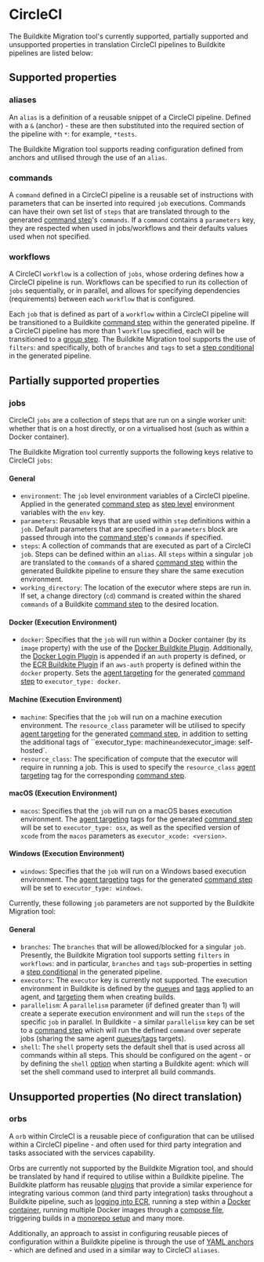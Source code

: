 # CircleCI

The Buildkite Migration tool's currently supported, partially supported and unsupported properties in translation CircleCI pipelines to Buildkite pipelines are listed below:

## Supported properties

### aliases

An `alias` is a definition of a reusable snippet of a CircleCI pipeline. Defined with a `&` (anchor) - these are then substituted into the required section of the pipeline with `*`: for example, `*tests`.

The Buildkite Migration tool supports reading configuration defined from anchors and utilised through the use of an `alias`.

### commands

A `command` defined in a CircleCI pipeline is a reusable set of instructions with parameters that can be inserted into required `job` executions. Commands can have their own set list of `steps` that are translated through to the generated [command step](https://buildkite.com/docs/pipelines/command-step)'s `commands`. If a `command` contains a `parameters` key, they are respected when used in jobs/workflows and their defaults values used when not specified.

### workflows

A CircleCI `workflow` is a collection of `jobs`, whose ordering defines how a CircleCI pipeline is run. Workflows can be specified to run its collection of `jobs` sequentially, or in parallel, and allows for specifying dependencies (requirements) between each `workflow` that is configured.  

Each `job` that is defined as part of a `workflow` within a CircleCI pipeline will be transitioned to a Buildkite [command step](https://buildkite.com/docs/pipelines/command-step) within the generated pipeline. If a CircleCI pipeline has more than 1 `workflow` specified, each will be transitioned to a [group step](https://buildkite.com/docs/pipelines/group-step). The Buildkite Migration tool supports the use of `filters`: and specifically, both of `branches` and `tags` to set a [step conditional](https://buildkite.com/docs/pipelines/conditionals#conditionals-in-steps) in the generated pipeline.

## Partially supported properties 

### jobs

CircleCI `jobs` are a collection of steps that are run on a single worker unit: whether that is on a host directly, or on a virtualised host (such as within a Docker container). 

The Buildkite Migration tool currently supports the following keys relative to CircleCI `jobs`:

#### General

- `environment`: The `job` level environment variables of a CircleCI pipeline. Applied in the generated [command step](https://buildkite.com/docs/pipelines/command-step) as [step level](https://buildkite.com/docs/pipelines/environment-variables#runtime-variable-interpolation) environment variables with the `env` key.
- `parameters`: Reusable keys that are used within `step` definitions within a `job`. Default parameters that are specified in a `parameters` block are passed through into the [command step](https://buildkite.com/docs/pipelines/command-step)'s `commands` if specified.
- `steps`: A collection of commands that are executed as part of a CircleCI `job`. Steps can be defined within an `alias`. All `steps` within a singular `job` are translated to the `commands` of a shared [command step](https://buildkite.com/docs/pipelines/command-step) within the generated Buildkite pipeline to ensure they share the same execution environment.
- `working_directory`: The location of the executor where steps are run in. If set, a change directory (`cd`) command is created within the shared `commands` of a Buildkite [command step](https://buildkite.com/docs/pipelines/command-step) to the desired location.

#### Docker (Execution Environment)

- `docker`: Specifies that the `job` will run within a Docker container (by its `image` property) with the use of the [Docker Buildkite Plugin](https://github.com/buildkite-plugins/docker-buildkite-plugin). Additionally, the [Docker Login Plugin](https://github.com/buildkite-plugins/docker-login-buildkite-plugin) is appended if an `auth` property is defined, or the [ECR Buildkite Plugin](https://github.com/buildkite-plugins/ecr-buildkite-plugin) if an `aws-auth` property is defined within the `docker` property. Sets the [agent targeting](https://buildkite.com/docs/pipelines/defining-steps#targeting-specific-agents) for the generated [command step](https://buildkite.com/docs/pipelines/command-step) to `executor_type: docker`.

#### Machine (Execution Environment)

- `machine`: Specifies that the `job` will run on a machine execution environment. The `resource_class` parameter will be utilised to specify [agent targeting](https://buildkite.com/docs/pipelines/defining-steps#targeting-specific-agents) for the generated [command step](https://buildkite.com/docs/pipelines/command-step), in addition to setting the additional tags of ``executor_type: machine` and `executor_image: self-hosted`.
- `resource_class`: The specification of compute that the executor will require in running a job. This is used to specify the `resource_class` [agent targeting](https://buildkite.com/docs/pipelines/defining-steps#targeting-specific-agents) tag for the corresponding [command step](https://buildkite.com/docs/pipelines/command-step).

#### macOS (Execution Environment)

- `macos`: Specifies that the `job` will run on a macOS bases execution environment. The [agent targeting](https://buildkite.com/docs/pipelines/defining-steps#targeting-specific-agents) tags for the generated [command step](https://buildkite.com/docs/pipelines/command-step) will be set to `executor_type: osx`, as well as the specified version of `xcode` from the `macos` parameters as `executor_xcode: <version>`.

#### Windows (Execution Environment)

- `windows`: Specifies that the `job` will run on a Windows based execution environment. The [agent targeting](https://buildkite.com/docs/pipelines/defining-steps#targeting-specific-agents) tags for the generated [command step](https://buildkite.com/docs/pipelines/command-step) will be set to `executor_type: windows`.

Currently, these following `job` parameters are not supported by the Buildkite Migration tool:

#### General

- `branches`: The `branches` that will be allowed/blocked for a singular `job`. Presently, the Buildkite Migration tool supports setting `filters` in `workflows`: and in particular, `branches` and `tags` sub-properties in setting a [step conditional](https://buildkite.com/docs/pipelines/conditionals#conditionals-in-steps) in the generated pipeline.
- `executors`: The `executor` key is currently not supported. The execution environment in Buildkite is defined by the [queues](https://buildkite.com/docs/agent/v3/queues#setting-an-agents-queue) and [tags](https://buildkite.com/docs/agent/v3/cli-start#setting-tags) applied to an agent, and [targeting](https://buildkite.com/docs/pipelines/defining-steps#targeting-specific-agents) them when creating builds.
- `parallelism`: A `parallelism` parameter (if defined greater than 1) will create a seperate execution environment and will run the `steps` of the specific `job` in parallel. In Buildkite - a similar `parallelism` key can be set to a [command step](https://buildkite.com/docs/tutorials/parallel-builds#parallel-jobs) which will run the defined `command` over seperate jobs (sharing the same agent [queues](https://buildkite.com/docs/agent/v3/queues#setting-an-agents-queue)/[tags](https://buildkite.com/docs/agent/v3/cli-start#setting-tags) targets).
- `shell`: The `shell` property sets the default shell that is used across all commands within all steps. This should be configured on the agent - or by defining the `shell` [option](https://buildkite.com/docs/agent/v3/cli-start#shell) when starting a Buildkite agent: which will set the shell command used to interpret all build commands.

## Unsupported properties (No direct translation)

### orbs

A `orb` within CircleCI is a reusable piece of configuration that can be utilised within a CircleCI pipeline - and often used for third party integration and tasks associated with the services capability.

Orbs are currently not supported by the Buildkite Migration tool, and should be translated by hand if required to utilise within a Buildkite pipeline. The Buildkite platform has reusable [plugins](https://buildkite.com/docs/plugins/directory) that provide a similar experience for integrating various common (and third party integration) tasks throughout a Buildkite pipeline, such as [logging into ECR](https://github.com/buildkite-plugins/ecr-buildkite-plugin), running a step within a [Docker container](https://github.com/buildkite-plugins/docker-buildkite-plugin), running multiple Docker images through a [compose file](https://github.com/buildkite-plugins/docker-compose-buildkite-plugin), triggering builds in a [monorepo setup](https://github.com/buildkite-plugins/monorepo-diff-buildkite-plugin) and many more.

Additionally, an approach to assist in configuring reusable pieces of configuration within a Buildkite pipeline is through the use of [YAML anchors](https://buildkite.com/docs/plugins/using#using-yaml-anchors-with-plugins) - which are defined and used in a similar way to CircleCI `aliases`. 